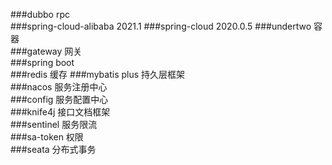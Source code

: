 ###dubbo rpc    
###spring-cloud-alibaba 2021.1
###spring-cloud         2020.0.5 
###undertwo 容器  
###gateway 网关  
###spring boot             
###redis 缓存
###mybatis plus 持久层框架  
###nacos 服务注册中心  
###config 服务配置中心  
###knife4j 接口文档框架  
###sentinel 服务限流  
###sa-token 权限  
###seata 分布式事务

